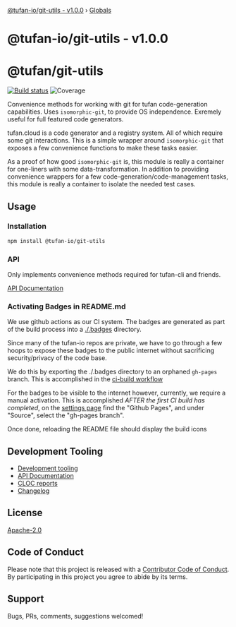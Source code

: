 [@tufan-io/git-utils - v1.0.0](README.md) › [Globals](globals.md)

# @tufan-io/git-utils - v1.0.0

# @tufan/git-utils

[![Build status](https://tufan-io.github.io/git-utils/ci/badge/build.svg)](https://github.com/tufan-io/git-utils/actions)
![Coverage](https://tufan-io.github.io/git-utils/ci/badge/coverage.svg)

Convenience methods for working with git for tufan code-generation capabilities.
Uses `isomorphic-git`, to provide OS independence. Exremely useful for full featured
code generators.

tufan.cloud is a code generator and a registry system. All of which require
some git interactions. This is a simple wrapper around `isomorphic-git` that
exposes a few convenience functions to make these tasks easier.

As a proof of how good `isomorphic-git` is, this module is really a container
for one-liners with some data-transformation. In addition to providing convenience
wrappers for a few code-generation/code-management tasks, this module is really
a container to isolate the needed test cases.

## Usage

### Installation
```bash
npm install @tufan-io/git-utils
```

### API
Only implements convenience methods required for tufan-cli and friends.

[API Documentation](docs/api-md/globals.md)

### Activating Badges in README.md
We use github actions as our CI system. The badges are generated as part of the
build process into a [./.badges](./.badges) directory.

Since many of the tufan-io repos are private, we have to go through a few hoops
to expose these badges to the public internet without sacrificing security/privacy
of the code base.

We do this by exporting the ./.badges directory to an orphaned `gh-pages` branch.
This is accomplished in the [ci-build workflow](github/workflows/ci-build.yml)

For the badges to be visible to the internet however, currently, we require a
manual activation. This is accomplished *AFTER the first CI build has completed*,
on the [settings page](https://github.com/tufan-io/git-utils/settings)
find the "Github Pages", and under "Source", select the "gh-pages branch".

Once done, reloading the README file should display the build icons

## Development Tooling

- [Development tooling](docs/DevTools.md)
- [API Documentation](docs/api-md/globals.md)
- [CLOC reports](docs/cloc.md)
- [Changelog](docs/CHANGELOG.md)

## License

[Apache-2.0](LICENSE.md)

## Code of Conduct

Please note that this project is released with a [Contributor Code of Conduct](code-of-conduct.md). By participating in this project you agree to abide by its terms.

## Support

Bugs, PRs, comments, suggestions welcomed!
